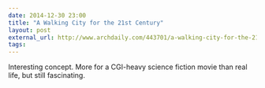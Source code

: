 ```yaml
---
date: 2014-12-30 23:00
title: "A Walking City for the 21st Century"
layout: post
external_url: http://www.archdaily.com/443701/a-walking-city-for-the-21st-century/
tags:
---
```


Interesting concept. More for a CGI-heavy science fiction movie than real life, but still fascinating.
